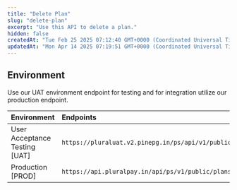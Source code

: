 ```yaml
---
title: "Delete Plan"
slug: "delete-plan"
excerpt: "Use this API to delete a plan."
hidden: false
createdAt: "Tue Feb 25 2025 07:12:40 GMT+0000 (Coordinated Universal Time)"
updatedAt: "Mon Apr 14 2025 07:19:51 GMT+0000 (Coordinated Universal Time)"
---
```

## Environment

Use our UAT environment endpoint for testing and for integration utilize our production endpoint.

| Environment                   | Endpoints                                                         |
| :---------------------------- | :---------------------------------------------------------------- |
| User Acceptance Testing [UAT] | `https://pluraluat.v2.pinepg.in/ps/api/v1/public/plans/{plan_id}` |
| Production [PROD]             | `https://api.pluralpay.in/api/ps/v1/public/plans/{plan_id}`       |
